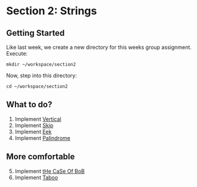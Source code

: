 # Section 2: Strings

## Getting Started

Like last week, we create a new directory for this weeks group assignment. Execute:


    mkdir ~/workspace/section2

Now, step into this directory:


    cd ~/workspace/section2


## What to do?
1. Implement [Vertical](#vertical)
2. Implement [Skip](#skip)
3. Implement [Eek](#eek)
4. Implement [Palindrome](#palindrome)

## More comfortable
5. Implement [tHe CaSe Of BoB](#bob)
6. Implement [Taboo](#taboo)
